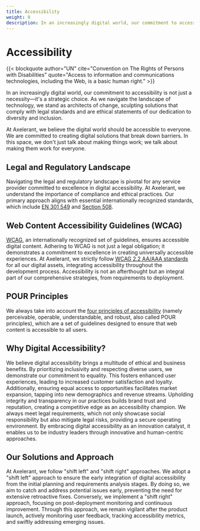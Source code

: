 ```yaml
---
title: Accessibility
weight: 9
description: In an increasingly digital world, our commitment to accessibility is not just a necessity—it's a strategic choice. As we navigate the landscape of technology, we stand as architects of change, sculpting solutions that comply with legal standards and are ethical statements of our dedication to diversity and inclusion.
---
```


# Accessibility

{{< blockquote author="UN" cite="Convention on The Rights of Persons with Disabilities" quote="Access to information and communications technologies, including the Web, is a basic human right." >}}

In an increasingly digital world, our commitment to accessibility is not just a necessity—it's a strategic choice. As we navigate the landscape of technology, we stand as architects of change, sculpting solutions that comply with legal standards and are ethical statements of our dedication to diversity and inclusion.

At Axelerant, we believe the digital world should be accessible to everyone. We are committed to creating digital solutions that break down barriers. In this space, we don't just talk about making things work; we talk about making them work for everyone.

## Legal and Regulatory Landscape

Navigating the legal and regulatory landscape is pivotal for any service provider committed to excellence in digital accessibility. At Axelerant, we understand the importance of compliance and ethical practices. Our primary approach aligns with essential internationally recognized standards, which include [EN 301 549](https://digital-strategy.ec.europa.eu/en/policies/latest-changes-accessibility-standard) and [Section 508](https://www.section508.gov/).

## Web Content Accessibility Guidelines (WCAG)

[WCAG](https://www.w3.org/TR/WCAG22/), an internationally recognized set of guidelines, ensures accessible digital content. Adhering to WCAG is not just a legal obligation; it demonstrates a commitment to excellence in creating universally accessible experiences. At Axelerant, we strictly follow [WCAG 2.2 AA/AAA standards](https://www.w3.org/TR/WCAG22/) for all our digital assets, integrating accessibility throughout the development process. Accessibility is not an afterthought but an integral part of our comprehensive strategies, from requirements to deployment.

## POUR Principles

We always take into account the [four principles of accessibility](https://www.w3.org/TR/WCAG21/#later-versions-of-accessibility-guidelines) (namely perceivable, operable, understandable, and robust, also called POUR principles), which are a set of guidelines designed to ensure that web content is accessible to all users.

## Why Digital Accessibility?

We believe digital accessibility brings a multitude of ethical and business benefits.
By prioritizing inclusivity and respecting diverse users, we demonstrate our commitment to equality. This fosters enhanced user experiences, leading to increased customer satisfaction and loyalty. Additionally, ensuring equal access to opportunities facilitates market expansion, tapping into new demographics and revenue streams.
Upholding integrity and transparency in our practices builds brand trust and reputation, creating a competitive edge as an accessibility champion.
We always meet legal requirements, which not only showcase social responsibility but also mitigate legal risks, providing a secure operating environment. By embracing digital accessibility as an innovation catalyst, it enables us to be industry leaders through innovative and human-centric approaches.

## Our Solutions and Approach

At Axelerant, we follow "shift left" and "shift right" approaches. We adopt a "shift left" approach to ensure the early integration of digital accessibility from the initial planning and requirements analysis stages. By doing so, we aim to catch and address potential issues early, preventing the need for extensive retroactive fixes. Conversely, we implement a "shift right" approach, focusing on post-deployment monitoring and continuous improvement. Through this approach, we remain vigilant after the product launch, actively monitoring user feedback, tracking accessibility metrics, and swiftly addressing emerging issues.
